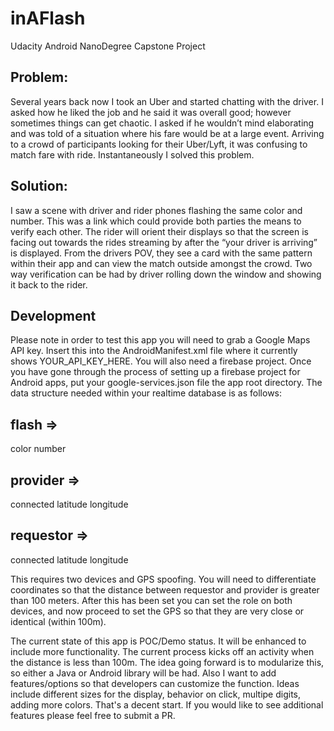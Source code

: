 # inAFlash
Udacity Android NanoDegree Capstone Project


## Problem:

Several years back now I took an Uber and started chatting with the driver. I asked how he liked the job and he said it was overall good; however sometimes things can get chaotic. I asked if he wouldn’t mind elaborating and was told of a situation where his fare would be at a large event. Arriving to a crowd of participants looking for their Uber/Lyft, it was confusing to match fare with ride. Instantaneously I solved this problem.


## Solution:

I saw a scene with driver and rider phones flashing the same color and number. This was a link which could provide both parties the means to verify each other. The rider will orient their displays so that the screen is facing out towards the rides streaming by after the “your driver is arriving” is displayed. From the drivers POV, they see a card with the same pattern within their app and can view the match outside amongst the crowd. Two way verification can be had by driver rolling down the window and showing it back to the rider.

## Development

Please note in order to test this app you will need to grab a Google Maps API key. Insert this into the AndroidManifest.xml file where it currently shows YOUR_API_KEY_HERE. 
You will also need a firebase project. Once you have gone through the process of setting up a firebase project for Android apps, put your google-services.json file the app root directory. The data structure needed within your realtime database is as follows:

## flash =>
  color
  number
## provider =>
  connected
  latitude
  longitude
## requestor =>
  connected
  latitude
  longitude

This requires two devices and GPS spoofing. You will need to differentiate coordinates so that the distance between requestor and provider is greater than 100 meters. After this has been set you can set the role on both devices, and now proceed to set the GPS so that they are very close or identical (within 100m). 

The current state of this app is POC/Demo status. It will be enhanced to include more functionality. The current process kicks off an activity when the distance is less than 100m. The idea going forward is to modularize this, so either a Java or Android library will be had. Also I want to add features/options so that developers can customize the function. Ideas include different sizes for the display, behavior on click, multipe digits, adding more colors. That's a decent start. If you would like to see additional features please feel free to submit a PR. 

